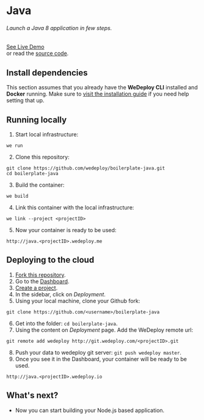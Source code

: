 # Java

###### Launch a Java 8 application in few steps.

<div class="guide-btn-cta">
  <a class="btn btn-accent btn-sm" href="http://boilerplate-java.wedeploy.io" target="_blank">
    <span class="icon-16-external"></span>See Live Demo
  </a>
</div>

<div class="guide-aux-cta">
  or read the <a href="https://github.com/wedeploy/boilerplate-java/" target="_blank">source code</a>.
</div>

<!-- <article id="install-dependencies"> -->

## Install dependencies

This section assumes that you already have the **WeDeploy CLI** installed and **Docker** running. Make sure to [visit the installation guide](/docs/intro/using-the-command-line.html) if you need help setting that up.

<!-- </article> -->

<!-- <article id="running-locally"> -->

## Running locally

1. Start local infrastructure:

  ```text
we run
  ```

2. Clone this repository:

  ```text
git clone https://github.com/wedeploy/boilerplate-java.git
cd boilerplate-java
  ```

3. Build the container:

  ```text
we build
  ```

4. Link this container with the local infrastructure:

  ```text
we link --project <projectID>
  ```

5. Now your container is ready to be used:

  ```text
http://java.<projectID>.wedeploy.me
  ```

<!-- </article> -->

<!-- <article id="deploying-to-the-cloud"> -->

## Deploying to the cloud

1. [Fork this repository](https://github.com/wedeploy/boilerplate-java/fork).
2. Go to the [Dashboard](http://dashboard.wedeploy.com).
3. [Create a project](http://dashboard.wedeploy.com/projects/create).
4. In the sidebar, click on *Deployment*.
5. Using your local machine, clone your Github fork:
  ```text
git clone https://github.com/<username>/boilerplate-java
  ```
6. Get into the folder: `cd boilerplate-java`.
7. Using the content on *Deployment* page. Add the WeDeploy remote url:
  ```text
git remote add wedeploy http://git.wedeploy.com/<projectID>.git
  ```
8. Push your data to wedeploy git server: `git push wedeploy master`.
9. Once you see it in the Dashboard, your container will be ready to be used.

  ```text
http://java.<projectID>.wedeploy.io
  ```

<!-- </article> -->

## What's next?

* Now you can start building your Node.js based application.
